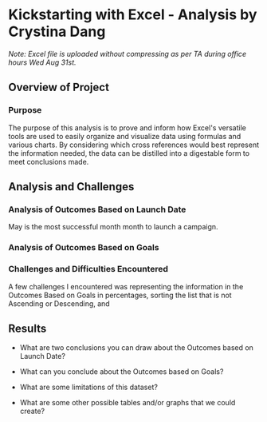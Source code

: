 # **Kickstarting with Excel - Analysis by Crystina Dang**

*Note: Excel file is uploaded without compressing as per TA during office hours Wed Aug 31st.*

## **Overview of Project**

### Purpose
  The purpose of this analysis is to prove and inform how Excel's versatile tools are used to easily organize and visualize data using formulas and various charts. By considering which cross references would best represent the information needed, the data can be distilled into a digestable form to meet conclusions made.

## Analysis and Challenges

### Analysis of Outcomes Based on Launch Date
  May is the most successful month month to launch a campaign.

### Analysis of Outcomes Based on Goals

### Challenges and Difficulties Encountered
A few challenges I encountered was representing the information in the Outcomes Based on Goals in percentages, sorting the list that is not Ascending or Descending, and

## Results

- What are two conclusions you can draw about the Outcomes based on Launch Date?

- What can you conclude about the Outcomes based on Goals?

- What are some limitations of this dataset?

- What are some other possible tables and/or graphs that we could create?
